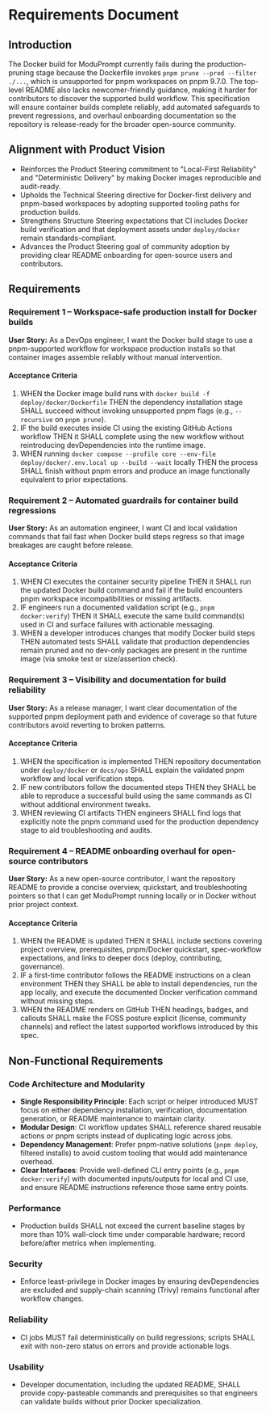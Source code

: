 # Requirements Document

## Introduction
The Docker build for ModuPrompt currently fails during the production-pruning stage because the Dockerfile invokes `pnpm prune --prod --filter ./...`, which is unsupported for pnpm workspaces on pnpm 9.7.0. The top-level README also lacks newcomer-friendly guidance, making it harder for contributors to discover the supported build workflow. This specification will ensure container builds complete reliably, add automated safeguards to prevent regressions, and overhaul onboarding documentation so the repository is release-ready for the broader open-source community.

## Alignment with Product Vision
- Reinforces the Product Steering commitment to "Local-First Reliability" and "Deterministic Delivery" by making Docker images reproducible and audit-ready.
- Upholds the Technical Steering directive for Docker-first delivery and pnpm-based workspaces by adopting supported tooling paths for production builds.
- Strengthens Structure Steering expectations that CI includes Docker build verification and that deployment assets under `deploy/docker` remain standards-compliant.
- Advances the Product Steering goal of community adoption by providing clear README onboarding for open-source users and contributors.

## Requirements

### Requirement 1 – Workspace-safe production install for Docker builds

**User Story:** As a DevOps engineer, I want the Docker build stage to use a pnpm-supported workflow for workspace production installs so that container images assemble reliably without manual intervention.

#### Acceptance Criteria
1. WHEN the Docker image build runs with `docker build -f deploy/docker/Dockerfile` THEN the dependency installation stage SHALL succeed without invoking unsupported pnpm flags (e.g., `--recursive` on `pnpm prune`).
2. IF the build executes inside CI using the existing GitHub Actions workflow THEN it SHALL complete using the new workflow without reintroducing devDependencies into the runtime image.
3. WHEN running `docker compose --profile core --env-file deploy/docker/.env.local up --build --wait` locally THEN the process SHALL finish without pnpm errors and produce an image functionally equivalent to prior expectations.

### Requirement 2 – Automated guardrails for container build regressions

**User Story:** As an automation engineer, I want CI and local validation commands that fail fast when Docker build steps regress so that image breakages are caught before release.

#### Acceptance Criteria
1. WHEN CI executes the container security pipeline THEN it SHALL run the updated Docker build command and fail if the build encounters pnpm workspace incompatibilities or missing artifacts.
2. IF engineers run a documented validation script (e.g., `pnpm docker:verify`) THEN it SHALL execute the same build command(s) used in CI and surface failures with actionable messaging.
3. WHEN a developer introduces changes that modify Docker build steps THEN automated tests SHALL validate that production dependencies remain pruned and no dev-only packages are present in the runtime image (via smoke test or size/assertion check).

### Requirement 3 – Visibility and documentation for build reliability

**User Story:** As a release manager, I want clear documentation of the supported pnpm deployment path and evidence of coverage so that future contributors avoid reverting to broken patterns.

#### Acceptance Criteria
1. WHEN the specification is implemented THEN repository documentation under `deploy/docker` or `docs/ops` SHALL explain the validated pnpm workflow and local verification steps.
2. IF new contributors follow the documented steps THEN they SHALL be able to reproduce a successful build using the same commands as CI without additional environment tweaks.
3. WHEN reviewing CI artifacts THEN engineers SHALL find logs that explicitly note the pnpm command used for the production dependency stage to aid troubleshooting and audits.

### Requirement 4 – README onboarding overhaul for open-source contributors

**User Story:** As a new open-source contributor, I want the repository README to provide a concise overview, quickstart, and troubleshooting pointers so that I can get ModuPrompt running locally or in Docker without prior project context.

#### Acceptance Criteria
1. WHEN the README is updated THEN it SHALL include sections covering project overview, prerequisites, pnpm/Docker quickstart, spec-workflow expectations, and links to deeper docs (deploy, contributing, governance).
2. IF a first-time contributor follows the README instructions on a clean environment THEN they SHALL be able to install dependencies, run the app locally, and execute the documented Docker verification command without missing steps.
3. WHEN the README renders on GitHub THEN headings, badges, and callouts SHALL make the FOSS posture explicit (license, community channels) and reflect the latest supported workflows introduced by this spec.

## Non-Functional Requirements

### Code Architecture and Modularity
- **Single Responsibility Principle**: Each script or helper introduced MUST focus on either dependency installation, verification, documentation generation, or README maintenance to maintain clarity.
- **Modular Design**: CI workflow updates SHALL reference shared reusable actions or pnpm scripts instead of duplicating logic across jobs.
- **Dependency Management**: Prefer pnpm-native solutions (`pnpm deploy`, filtered installs) to avoid custom tooling that would add maintenance overhead.
- **Clear Interfaces**: Provide well-defined CLI entry points (e.g., `pnpm docker:verify`) with documented inputs/outputs for local and CI use, and ensure README instructions reference those same entry points.

### Performance
- Production builds SHALL not exceed the current baseline stages by more than 10% wall-clock time under comparable hardware; record before/after metrics when implementing.

### Security
- Enforce least-privilege in Docker images by ensuring devDependencies are excluded and supply-chain scanning (Trivy) remains functional after workflow changes.

### Reliability
- CI jobs MUST fail deterministically on build regressions; scripts SHALL exit with non-zero status on errors and provide actionable logs.

### Usability
- Developer documentation, including the updated README, SHALL provide copy-pasteable commands and prerequisites so that engineers can validate builds without prior Docker specialization.
